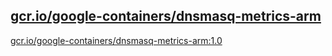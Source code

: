 
[gcr.io/google-containers/dnsmasq-metrics-arm](https://hub.docker.com/r/anjia0532/google-containers.dnsmasq-metrics-arm/tags/)
-----


[gcr.io/google-containers/dnsmasq-metrics-arm:1.0](https://hub.docker.com/r/anjia0532/google-containers.dnsmasq-metrics-arm/tags/)


